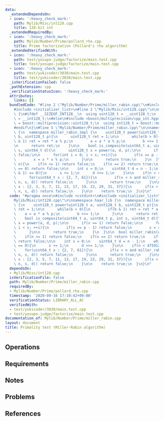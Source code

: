 ```yaml
---
data:
  _extendedDependsOn:
  - icon: ':heavy_check_mark:'
    path: Mylib/Misc/int128.cpp
    title: 128-bit int
  _extendedRequiredBy:
  - icon: ':heavy_check_mark:'
    path: Mylib/Number/Prime/pollard_rho.cpp
    title: Prime factorization (Pollard's rho algorithm)
  _extendedVerifiedWith:
  - icon: ':heavy_check_mark:'
    path: test/yosupo-judge/factorize/main.test.cpp
    title: test/yosupo-judge/factorize/main.test.cpp
  - icon: ':heavy_check_mark:'
    path: test/yukicoder/3030/main.test.cpp
    title: test/yukicoder/3030/main.test.cpp
  _isVerificationFailed: false
  _pathExtension: cpp
  _verificationStatusIcon: ':heavy_check_mark:'
  attributes:
    links: []
  bundledCode: "#line 2 \"Mylib/Number/Prime/miller_rabin.cpp\"\n#include <cstdint>\n\
    #include <initializer_list>\n#line 2 \"Mylib/Misc/int128.cpp\"\n\nnamespace haar_lib\
    \ {\n#ifdef __SIZEOF_INT128__\n  using uint128_t = __uint128_t;\n  using int128_t\
    \ = __int128_t;\n#else\n#include <boost/multiprecision/cpp_int.hpp>\n  using uint128_t\
    \ = boost::multiprecision::uint128_t;\n  using int128_t = boost::multiprecision::int128_t;\n\
    #endif\n}\n#line 5 \"Mylib/Number/Prime/miller_rabin.cpp\"\n\nnamespace haar_lib\
    \ {\n  namespace miller_rabin_impl {\n    uint128_t power(uint128_t a, uint128_t\
    \ b, uint128_t p){\n      uint128_t ret = 1;\n\n      while(b > 0){\n        if(b\
    \ & 1) ret = ret * a % p;\n        a = a * a % p;\n        b >>= 1;\n      }\n\
    \n      return ret;\n    }\n\n    bool is_composite(uint64_t a, uint64_t p, int\
    \ s, uint64_t d){\n      uint128_t x = power(a, d, p);\n\n      if(x == 1) return\
    \ false;\n\n      for(int i = 0; i < s; ++i){\n        if(x == p - 1) return false;\n\
    \        x = x * x % p;\n      }\n\n      return true;\n    }\n  }\n\n  bool miller_rabin(uint64_t\
    \ n){\n    if(n <= 1) return false;\n    if(n == 2) return true;\n    if(n % 2\
    \ == 0) return false;\n\n    int s = 0;\n    uint64_t d = n - 1;\n    while((d\
    \ & 1) == 0){\n      s += 1;\n      d >>= 1;\n    }\n\n    if(n < 4759123141){\n\
    \      for(uint64_t x : {2, 7, 61}){\n        if(x < n and miller_rabin_impl::is_composite(x,\
    \ n, s, d)) return false;\n      }\n\n      return true;\n    }\n\n    for(uint64_t\
    \ x : {2, 3, 5, 7, 11, 13, 17, 19, 23, 29, 31, 37}){\n      if(x < n and miller_rabin_impl::is_composite(x,\
    \ n, s, d)) return false;\n    }\n\n    return true;\n  }\n}\n"
  code: "#pragma once\n#include <cstdint>\n#include <initializer_list>\n#include \"\
    Mylib/Misc/int128.cpp\"\n\nnamespace haar_lib {\n  namespace miller_rabin_impl\
    \ {\n    uint128_t power(uint128_t a, uint128_t b, uint128_t p){\n      uint128_t\
    \ ret = 1;\n\n      while(b > 0){\n        if(b & 1) ret = ret * a % p;\n    \
    \    a = a * a % p;\n        b >>= 1;\n      }\n\n      return ret;\n    }\n\n\
    \    bool is_composite(uint64_t a, uint64_t p, int s, uint64_t d){\n      uint128_t\
    \ x = power(a, d, p);\n\n      if(x == 1) return false;\n\n      for(int i = 0;\
    \ i < s; ++i){\n        if(x == p - 1) return false;\n        x = x * x % p;\n\
    \      }\n\n      return true;\n    }\n  }\n\n  bool miller_rabin(uint64_t n){\n\
    \    if(n <= 1) return false;\n    if(n == 2) return true;\n    if(n % 2 == 0)\
    \ return false;\n\n    int s = 0;\n    uint64_t d = n - 1;\n    while((d & 1)\
    \ == 0){\n      s += 1;\n      d >>= 1;\n    }\n\n    if(n < 4759123141){\n  \
    \    for(uint64_t x : {2, 7, 61}){\n        if(x < n and miller_rabin_impl::is_composite(x,\
    \ n, s, d)) return false;\n      }\n\n      return true;\n    }\n\n    for(uint64_t\
    \ x : {2, 3, 5, 7, 11, 13, 17, 19, 23, 29, 31, 37}){\n      if(x < n and miller_rabin_impl::is_composite(x,\
    \ n, s, d)) return false;\n    }\n\n    return true;\n  }\n}\n"
  dependsOn:
  - Mylib/Misc/int128.cpp
  isVerificationFile: false
  path: Mylib/Number/Prime/miller_rabin.cpp
  requiredBy:
  - Mylib/Number/Prime/pollard_rho.cpp
  timestamp: '2020-09-16 17:10:42+09:00'
  verificationStatus: LIBRARY_ALL_AC
  verifiedWith:
  - test/yukicoder/3030/main.test.cpp
  - test/yosupo-judge/factorize/main.test.cpp
documentation_of: Mylib/Number/Prime/miller_rabin.cpp
layout: document
title: Primality test (Miller-Rabin algorithm)
---
```


## Operations

## Requirements

## Notes

## Problems

## References
